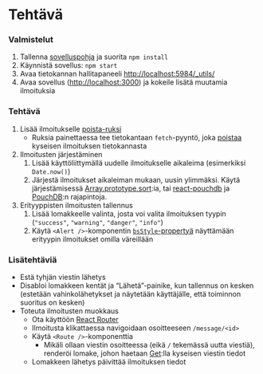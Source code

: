 # Tehtävä

### Valmistelut

1. Tallenna [sovelluspohja](https://github.com/ArnoSaine/messageboard) ja suorita `npm install`
2. Käynnistä sovellus: `npm start`
3. Avaa tietokannan hallitapaneeli [http://localhost:5984/\_utils/](http://localhost:5984/_utils/)
4. Avaa sovellus \([http://localhost:3000](http://localhost:3000/)\) ja kokeile lisätä muutamia ilmoituksia

### Tehtävä

1. Lisää ilmoitukselle [poista-ruksi](https://react-bootstrap.github.io/components/alerts/#alerts-closeable)
   * Ruksia painettaessa tee tietokantaan `fetch`-pyyntö, joka [poistaa](http://docs.couchdb.org/en/latest/api/document/common.html#delete--db-docid) kyseisen ilmoituksen tietokannasta
2. Ilmoitusten järjestäminen
   1. Lisää käyttöliittymällä uudelle ilmoitukselle aikaleima \(esimerkiksi `Date.now()`\)
   2. Järjestä ilmoitukset aikaleiman mukaan, uusin ylimmäksi. Käytä järjestämisessä [Array.prototype.sort](https://developer.mozilla.org/docs/Web/JavaScript/Reference/Global_Objects/Array/sort):ia, tai [react-pouchdb](https://www.npmjs.com/package/react-pouchdb#find) ja [PouchDB](https://pouchdb.com/api.html#query_index):n rajapintoja.
3. Erityyppisten ilmoitusten tallennus
   1. Lisää lomakkeelle valinta, josta voi valita ilmoituksen tyypin \(`"success"`, `"warning"`, `"danger"`, `"info"`\)
   2. Käytä `<Alert />`-komponentin [`bsStyle`-propertyä](https://react-bootstrap.github.io/components/alerts/#alert-props) näyttämään erityypin ilmoitukset omilla väreillään

### Lisätehtäviä

* Estä tyhjän viestin lähetys
* Disabloi lomakkeen kentät ja “Lähetä”-painike, kun tallennus on kesken \(estetään vahinkolähetykset ja näytetään käyttäjälle, että toiminnon suoritus on kesken\)
* Toteuta ilmoitusten muokkaus
  * Ota käyttöön [React Router](https://reacttraining.com/react-router/)
  * Ilmoitusta klikattaessa navigoidaan osoitteeseen `/message/<id>` 
  * Käytä `<Route />`-komponenttia
    * Mikäli ollaan viestin osoitteessa \(eikä `/` tekemässä uutta viestiä\), renderöi lomake, johon haetaan [Get](https://www.npmjs.com/package/react-pouchdb#get):lla kyseisen viestin tiedot
  * Lomakkeen lähetys päivittää ilmoituksen tiedot

